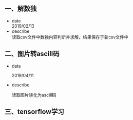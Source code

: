 ## 一、解数独  

- date  
  2019/02/13
- describe  
  读取csv文件中数独内容判断并求解，结果保存于新csv文件中

## 二、图片转ascill码

- data

  2019/04/11

- describe

  读取图片转化为ascill码

## 三、tensorflow学习